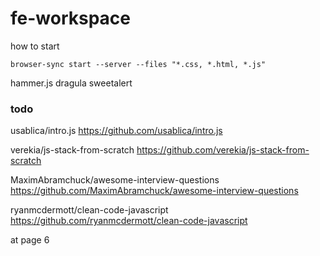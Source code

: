 # fe-workspace



how to start

`browser-sync start --server --files "*.css, *.html, *.js"`



hammer.js
dragula
sweetalert




### todo

usablica/intro.js
https://github.com/usablica/intro.js

verekia/js-stack-from-scratch
https://github.com/verekia/js-stack-from-scratch

MaximAbramchuck/awesome-interview-questions
https://github.com/MaximAbramchuck/awesome-interview-questions

ryanmcdermott/clean-code-javascript
https://github.com/ryanmcdermott/clean-code-javascript

at page 6